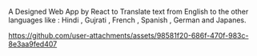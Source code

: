 A Designed Web App by React to Translate text from English to the other languages like : Hindi , Gujrati , French , Spanish , German and Japanes.

https://github.com/user-attachments/assets/98581f20-686f-470f-983c-8e3aa9fed407


